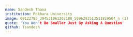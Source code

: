 ```yaml
---
name: Sandesh Thaoa
institution: Pokhara University
image: 69122783_394531061202188_5096293513511829504_n (1)
quote: 'You Won't Be Smaller Just By Asking A Question'
github: Tsandesh
---
```

